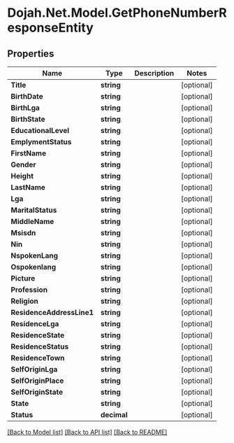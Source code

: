 # Dojah.Net.Model.GetPhoneNumberResponseEntity

## Properties

Name | Type | Description | Notes
------------ | ------------- | ------------- | -------------
**Title** | **string** |  | [optional] 
**BirthDate** | **string** |  | [optional] 
**BirthLga** | **string** |  | [optional] 
**BirthState** | **string** |  | [optional] 
**EducationalLevel** | **string** |  | [optional] 
**EmplymentStatus** | **string** |  | [optional] 
**FirstName** | **string** |  | [optional] 
**Gender** | **string** |  | [optional] 
**Height** | **string** |  | [optional] 
**LastName** | **string** |  | [optional] 
**Lga** | **string** |  | [optional] 
**MaritalStatus** | **string** |  | [optional] 
**MiddleName** | **string** |  | [optional] 
**Msisdn** | **string** |  | [optional] 
**Nin** | **string** |  | [optional] 
**NspokenLang** | **string** |  | [optional] 
**Ospokenlang** | **string** |  | [optional] 
**Picture** | **string** |  | [optional] 
**Profession** | **string** |  | [optional] 
**Religion** | **string** |  | [optional] 
**ResidenceAddressLine1** | **string** |  | [optional] 
**ResidenceLga** | **string** |  | [optional] 
**ResidenceState** | **string** |  | [optional] 
**ResidenceStatus** | **string** |  | [optional] 
**ResidenceTown** | **string** |  | [optional] 
**SelfOriginLga** | **string** |  | [optional] 
**SelfOriginPlace** | **string** |  | [optional] 
**SelfOriginState** | **string** |  | [optional] 
**State** | **string** |  | [optional] 
**Status** | **decimal** |  | [optional] 

[[Back to Model list]](../README.md#documentation-for-models) [[Back to API list]](../README.md#documentation-for-api-endpoints) [[Back to README]](../README.md)

